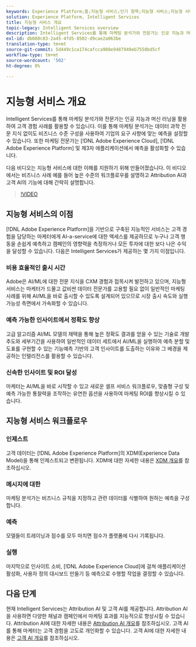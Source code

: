```yaml
---
keywords: Experience Platform;홈;지능형 서비스;인기 항목;지능형 서비스;지능형 서비스;;home;intelligent services;popular topics;intelligent service;intelligent service
solution: Experience Platform, Intelligent Services
title: 지능형 서비스 개요
topic-legacy: Intelligent Services overview
description: Intelligent Services를 통해 마케팅 분석가와 전문가는 인공 지능과 머신 러닝을 활용하여 고객 경험 사례를 활용할 수 있습니다. 이를 통해 마케팅 분석가는 데이터 과학 전문 지식 없이도 비즈니스 수준 구성을 사용하여 기업의 요구 사항에 맞는 예측을 설정할 수 있습니다. 또한 마케팅 전문가는 Adobe Experience Cloud, Adobe Experience Platform 및 제3자 애플리케이션에서 예측을 활성화할 수 있습니다.
exl-id: db080c83-2a45-4fd5-8502-d9cae2a063be
translation-type: tm+mt
source-git-commit: 5d449c1ca174cafcca988e9487940eb7550bd5cf
workflow-type: tm+mt
source-wordcount: '502'
ht-degree: 0%

---
```


# 지능형 서비스 개요

Intelligent Services를 통해 마케팅 분석가와 전문가는 인공 지능과 머신 러닝을 활용하여 고객 경험 사례를 활용할 수 있습니다. 이를 통해 마케팅 분석가는 데이터 과학 전문 지식 없이도 비즈니스 수준 구성을 사용하여 기업의 요구 사항에 맞는 예측을 설정할 수 있습니다. 또한 마케팅 전문가는 [!DNL Adobe Experience Cloud], [!DNL Adobe Experience Platform] 및 제3자 애플리케이션에서 예측을 활성화할 수 있습니다.

다음 비디오는 지능형 서비스에 대한 이해를 지원하기 위해 만들어졌습니다. 이 비디오에서는 비즈니스 사례 예를 들어 높은 수준의 워크플로우를 설명하고 Attribution AI과 고객 AI의 기능에 대해 간략히 설명합니다.

>[!VIDEO](https://video.tv.adobe.com/v/32654?learn=on&quality=12)

## 지능형 서비스의 이점

[!DNL Adobe Experience Platform]을 기반으로 구축된 지능적인 서비스는 고객 경험을 담당하는 마케터에게 AI-a-service에 대한 액세스를 제공하므로 누구나 고객 행동을 손쉽게 예측하고 캠페인의 영향력을 측정하거나 모든 투자에 대한 보다 나은 수익을 달성할 수 있습니다. 다음은 Intelligent Services가 제공하는 몇 가지 이점입니다.

### 비용 효율적인 출시 시간

Adobe은 AI/ML에 대한 전문 지식을 CXM 경험과 접목시켜 발전하고 있으며, 지능형 서비스는 마케터가 드물고 값비싼 데이터 전문가를 고용할 필요 없이 일반적인 마케팅 사례를 위해 AI/ML을 바로 출시할 수 있도록 설계되어 있으므로 시장 출시 속도와 실행 가능성 측면에서 가속화할 수 있습니다.

### 예측 가능한 인사이트에서 정확도 향상

고급 알고리즘 AI/ML 모델의 채택을 통해 높은 정확도 결과를 얻을 수 있는 기술로 개발추도와 세부기간을 사용하여 일반적인 데이터 세트에서 AI/ML을 실행하여 예측 분할 및 도표를 구현할 수 있는 기능예측 기반의 고객 인사이트를 도출하는 이유와 그 배경을 제공하는 인텔리전스를 활용할 수 있습니다.

### 신속한 인사이트 및 ROI 달성

마케터는 AI/ML을 바로 시작할 수 있고 새로운 셀프 서비스 워크플로우, 맞춤형 구성 및 예측 가능한 통찰력을 조작하는 유연한 옵션을 사용하여 마케팅 ROI를 향상시킬 수 있습니다.

## 지능형 서비스 워크플로우

### 인제스트

고객 데이터는 [!DNL Adobe Experience Platform]의 XDM(Experience Data Model)을 통해 인제스트되고 변환됩니다. XDM에 대한 자세한 내용은 [XDM 개요](../xdm/home.md)를 참조하십시오.

### 메시지에 대한

마케팅 분석가는 비즈니스 규칙을 지정하고 관련 데이터를 식별하여 원하는 예측을 구성합니다.

### 예측

모델들이 트레이닝과 점수를 모두 마치면 점수가 플랫폼에 다시 기록됩니다.

### 실행

마지막으로 인사이트 소비, [!DNL Adobe Experience Cloud]에 걸쳐 애플리케이션 활성화, 사용자 정의 대시보드 만들기 등 예측으로 수행할 작업을 결정할 수 있습니다.

## 다음 단계

현재 Intelligent Services는 Attribution AI 및 고객 AI를 제공합니다. Attribution AI을 사용하면 다양한 채널과 캠페인에서 마케팅 효과를 지능적으로 향상시킬 수 있습니다. Attribution AI에 대한 자세한 내용은 [Attribution AI 개요](./attribution-ai/overview.md)를 참조하십시오. 고객 AI를 통해 마케터는 고객 경험을 고도로 개인화할 수 있습니다. 고객 AI에 대한 자세한 내용은 [고객 AI 개요](./customer-ai/overview.md)를 참조하십시오.
